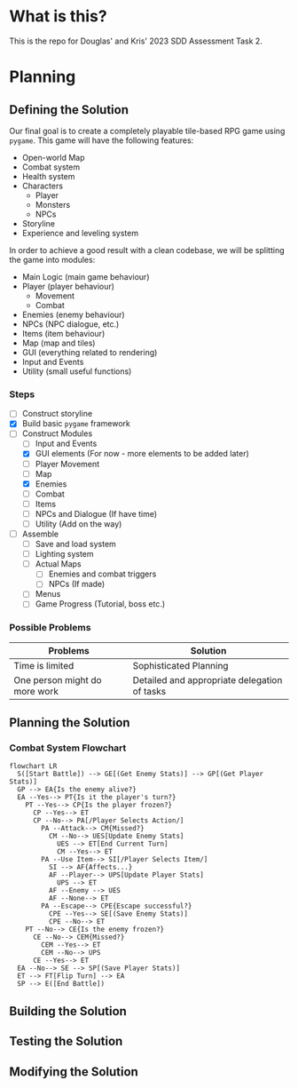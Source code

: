 # What is this?

This is the repo for Douglas' and Kris' 2023 SDD Assessment Task 2.

# Planning

## Defining the Solution

Our final goal is to create a completely playable tile-based RPG game using `pygame`. This game will have the following features:

- Open-world Map
- Combat system
- Health system
- Characters
  - Player
  - Monsters
  - NPCs
- Storyline
- Experience and leveling system

In order to achieve a good result with a clean codebase, we will be splitting the game into modules:

- Main Logic (main game behaviour)
- Player (player behaviour)
  - Movement
  - Combat
- Enemies (enemy behaviour)
- NPCs (NPC dialogue, etc.)
- Items (item behaviour)
- Map (map and tiles)
- GUI (everything related to rendering)
- Input and Events
- Utility (small useful functions)

### Steps

- [ ] Construct storyline
- [x] Build basic `pygame` framework
- [ ] Construct Modules
  - [ ] Input and Events
  - [x] GUI elements (For now - more elements to be added later)
  - [ ] Player Movement
  - [ ] Map
  - [x] Enemies
  - [ ] Combat
  - [ ] Items
  - [ ] NPCs and Dialogue (If have time)
  - [ ] Utility (Add on the way)
- [ ] Assemble
  - [ ] Save and load system
  - [ ] Lighting system
  - [ ] Actual Maps
    - [ ] Enemies and combat triggers
    - [ ] NPCs (If made)
  - [ ] Menus
  - [ ] Game Progress (Tutorial, boss etc.)

### Possible Problems

| Problems | Solution |
| -------- | -------- |
| Time is limited | Sophisticated Planning |
| One person might do more work | Detailed and appropriate delegation of tasks |

## Planning the Solution

### Combat System Flowchart

```mermaid
flowchart LR
  S([Start Battle]) --> GE[(Get Enemy Stats)] --> GP[(Get Player Stats)]
  GP --> EA{Is the enemy alive?}
  EA --Yes--> PT{Is it the player's turn?}
    PT --Yes--> CP{Is the player frozen?}
      CP --Yes--> ET
      CP --No--> PA[/Player Selects Action/]
        PA --Attack--> CM{Missed?}
          CM --No--> UES[Update Enemy Stats]
            UES --> ET[End Current Turn]
            CM --Yes--> ET
        PA --Use Item--> SI[/Player Selects Item/]
          SI --> AF{Affects...}
          AF --Player--> UPS[Update Player Stats]
            UPS --> ET
          AF --Enemy --> UES
          AF --None--> ET
        PA --Escape--> CPE{Escape successful?}
          CPE --Yes--> SE[(Save Enemy Stats)]
          CPE --No--> ET
    PT --No--> CE{Is the enemy frozen?}
      CE --No--> CEM{Missed?}
        CEM --Yes--> ET
        CEM --No--> UPS
      CE --Yes--> ET
  EA --No--> SE --> SP[(Save Player Stats)]
  ET --> FT[Flip Turn] --> EA
  SP --> E([End Battle])
```

## Building the Solution

## Testing the Solution

## Modifying the Solution

